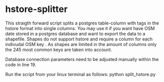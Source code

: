 hstore-splitter
==========

This straigth forward script splits a postgres table-column with tags in the hstore format into single columns. You may use it if you want have OSM date stored in a postgres database and want to export the data to a shapefile. Shapes do not support hstore and require a column for each indivudal OSM key
. As shapes are limited in the amount of columns only the 245 most common keys are taken into account.

Database connection parameters need to be adjusted manually within the code in line 19.

Run the script from your linux terminal as follows:
python split_hstore.py
